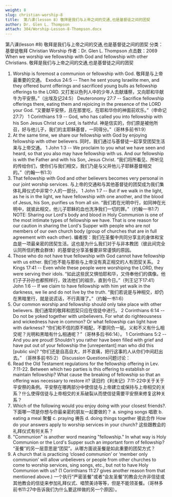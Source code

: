 ```yaml
---
weight: 8
slug: christian-worship-8
title:  第八课(lesson 8) 敬拜是我们与上帝之间的交通,也是基督徒之间的团契
author: Dr. Glen L. Thompson
attach: 304/Worship-Lesson-8-Thompson.docx
---
```


第八课(lesson #8) 敬拜是我们与上帝之间的交通,也是基督徒之间的团契
分类：基督徒敬拜 Christian Worship
作者：Dr. Glen L. Thompson
点击数：2069
When we worship we fellowship with God and fellowship with other Christians.
敬拜是我们与上帝之间的交通,也是基督徒之间的团契
1. Worship is foremost a communion or fellowship with God.
敬拜是与上帝最重要的交通。
Exodus 24:5 -- Then he sent young Israelite men, and they offered burnt offerings and sacrificed young bulls as fellowship offerings to the LORD.
又打发以色列人中的少年人去献燔祭，又向耶和华献牛为平安祭。”（出埃及记24:5）
Deuteronomy 27:7 -- Sacrifice fellowship offerings there, eating them and rejoicing in the presence of the LORD your God.
“又要献平安祭，且在那里吃，在耶和华你的神面前欢乐。”（申命记27:7）
1 Corinthians 1:9 -- God, who has called you into fellowship with his Son Jesus Christ our Lord, is faithful.
神是信实的，你们原是被他所召，好与他儿子，我们的主耶稣基督，一同得分。”（哥林多前书1:9）
2. At the same time, we share our fellowship with God by enjoying fellowship with other believers.
同时，我们通过与基督徒一起享受团契生活来与上帝交通。
1 John 1:3 -- We proclaim to you what we have seen and heard, so that you also may have fellowship with us. And our fellowship is with the Father and with his Son, Jesus Christ.
“我们将所看见、所听见的传给你们，使你们与我们相交，我们乃是与父并他儿子耶稣基督相交的。”（约翰一书1:3）
3. That fellowship with God and other believers becomes very personal in our joint worship services.
与上帝的交通和与其他基督徒的团契成为我们集体礼拜仪式中非常个人的一部分。
1 John 1:7 -- But if we walk in the light, as he is in the light, we have fellowship with one another, and the blood of Jesus, his Son, purifies us from all sin.
“我们若在光明中行，如同神在光明中，就彼此相交，他儿子耶稣的血也洗净我们一切的罪。”（约翰一书1:7）
NOTE: Sharing our Lord's body and blood in Holy Communion is one of the most intimate types of fellowship we have. That is one reason for our caution in sharing the Lord's Supper with people who are not members of our own church body (group of churches that are in full agreement with each other).
编者按：我们在圣餐中共同分享主的身体和宝血是一项最亲密的团契生活。这也是为什么我们对于与非本教团（彼此间完全认同所信的教会群体）的基督徒分享圣餐要非常谨慎的原因。
4. Those who do not have true fellowship with God cannot have fellowship with us either.
我们也不能与那些与上帝没有真正相交的人有团契关系。
2 Kings 17:41 -- Even while these people were worshiping the LORD, they were serving their idols.
“如此这些民又惧怕耶和华，又侍奉他们的偶像。他们子子孙孙也都照样行，效法他们的祖宗，直到今日。”（列王记下17:41）
John 1:6 -- If we claim to have fellowship with him yet walk in the darkness, we lie and do not live by the truth.
“我们若说是与神相交，却仍在黑暗里行，就是说谎话，不行真理了。”（约翰一书1:6）
5. Our common worship and fellowship should only take place with other believers.
我们通常的敬拜和团契只应在信徒中进行。
2 Corinthians 6:14 -- Do not be yoked together with unbelievers. For what do righteousness and wickedness have in common? Or what fellowship can light have with darkness?
“你们和不信的原不相配，不要同负一轭。义和不义有什么相交呢？光明和黑暗有什么相通呢？”（哥林多后书6:14）。
1 Corinthians 5:2 -- And you are proud! Shouldn't you rather have been filled with grief and have put out of your fellowship the [unrepentant] man who did this [public sin]?
“你们还是自高自大，并不哀痛，把行这事的人从你们中间赶出去。” （哥林多前书5:2）
Discussion Questions问题讨论：
1. Read the Old Testament regulations for the fellowship offering in Lev. 7:11-22. Between which two parties is this offering to establish or maintain fellowship? What cause the breaking of fellowship so that an offering was necessary to restore it?
读旧约《利未记》7:11-22中关于关于平安祭的条例。平安祭在哪两部分中使信徒与上帝建立或保持与上帝相交的关系？什么使得信徒与上帝相交的关系破裂从而使信徒需要平安祭来修复这种关系？
2. Which of the following would you enjoy doing with your closest friends?.
下面哪一项是你想与你最亲密的朋友一起要做的？
a. singing songs 唱歌
b. eating a meal 聚餐
c. praying 祷告
d. doing things together 彼此合作
How do your answers apply to worship services in your church?
这些跟教会的礼拜仪式有何关系？
3. "Communion" is another word meaning "fellowship." In what way is Holy Communion or the Lord's Supper such an important form of fellowship?
“圣餐”的另一层意思是“团契”。从哪方面说圣餐是如此重要的团契方式？
4. A church that is practicing ‘closed communion’ or ‘member only communion’ will allow unbelievers or people from other churches to come to worship services, sing songs, etc., but not to have Holy Communion with us? (1 Corinthians 11:27 gives another reason from that mentioned above.)
一个执行“严密圣餐”或者“会友圣餐”的教会允许非信徒或其他教会的信徒来参加礼拜仪式、唱赞美诗等等，但是不能领圣餐。（哥林多前书11:27中告诉我们为什么要这样做的另一个原因）。
